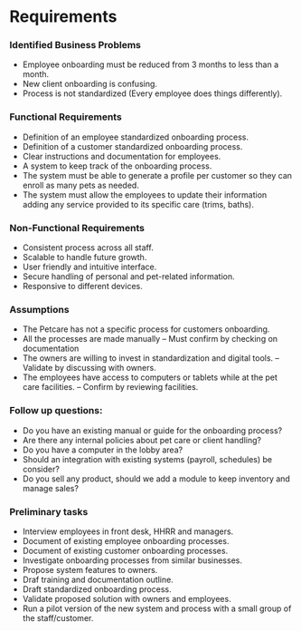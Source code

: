 # Requirements  

### Identified Business Problems  
-	Employee onboarding must be reduced from 3 months to less than a month.
-	New client onboarding is confusing.
-	Process is not standardized (Every employee does things differently). 

### Functional Requirements  
-	Definition of an employee standardized onboarding process.
-	Definition of a customer standardized onboarding process.
-	Clear instructions and documentation for employees.
-	A system to keep track of the onboarding process.
-	The system must be able to generate a profile per customer so they can enroll as many pets as needed.
-	The system must allow the employees to update their information adding any service provided to its specific care (trims, baths).
 

### Non-Functional Requirements  
-	Consistent process across all staff.
-	Scalable to handle future growth.
-	User friendly and intuitive interface.
-	Secure handling of personal and pet-related information.
-	Responsive to different devices.

### Assumptions  
-	The Petcare has not a specific process for customers onboarding.
-	All the processes are made manually – Must confirm by checking on documentation
-	The owners are willing to invest in standardization and digital tools.  – Validate by discussing with owners.
-	The employees have access to computers or tablets while at the pet care facilities. – Confirm by reviewing facilities.

### Follow up questions:
-	Do you have an existing manual or guide for the onboarding process?
-	Are there any internal policies about pet care or client handling?
-	Do you have a computer in the lobby area?
-	Should an integration with existing systems (payroll, schedules) be consider?
-	Do you sell any product, should we add a module to keep inventory and manage sales?

### Preliminary tasks
-	Interview employees in front desk, HHRR and managers.
-	Document of existing employee onboarding processes.
-	Document of existing customer onboarding processes.
-	Investigate onboarding processes from similar businesses.
-	Propose system features to owners.
-	Draf training and documentation outline.
-	Draft standardized onboarding process.
-	Validate proposed solution with owners and employees.
-	Run a pilot version of the new system and process with a small group of the staff/customer.
